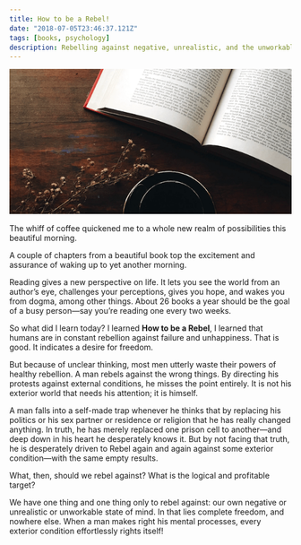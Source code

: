 ```yaml
---
title: How to be a Rebel!
date: "2018-07-05T23:46:37.121Z"
tags: [books, psychology]
description: Rebelling against negative, unrealistic, and the unworkable state of the mind.
---
```


![how to be a rebel](./book.png)

The whiff of coffee quickened me to a whole new realm of possibilities this beautiful morning.

A couple of chapters from a beautiful book top the excitement and assurance of waking up to yet another morning.

Reading gives a new perspective on life. It lets you see the world from an author’s eye, challenges your perceptions, gives you hope, and wakes you from dogma, among other things. About 26 books a year should be the goal of a busy person—say you’re reading one every two weeks.

So what did I learn today? I learned **How to be a Rebel**, I learned that humans are in constant rebellion against failure and
unhappiness. That is good. It indicates a desire for freedom.

But because of unclear thinking, most men utterly waste their powers of healthy rebellion. A man rebels against the wrong things. By directing his protests against external conditions, he misses the point entirely. It is not his exterior world that needs his attention; it is himself.

A man falls into a self-made trap whenever he thinks that by replacing his politics or his sex partner or residence or religion
that he has really changed anything. In truth, he has merely replaced one prison cell to another—and deep down in his heart he desperately knows it. But by not facing that truth, he is desperately driven to Rebel again and again against some exterior condition—with the same empty results.

What, then, should we rebel against? What is the logical and profitable target?

We have one thing and one thing only to rebel against: our own negative or unrealistic or unworkable state of mind. In that lies complete freedom, and nowhere else. When a man makes right his mental processes, every exterior condition effortlessly rights itself!
